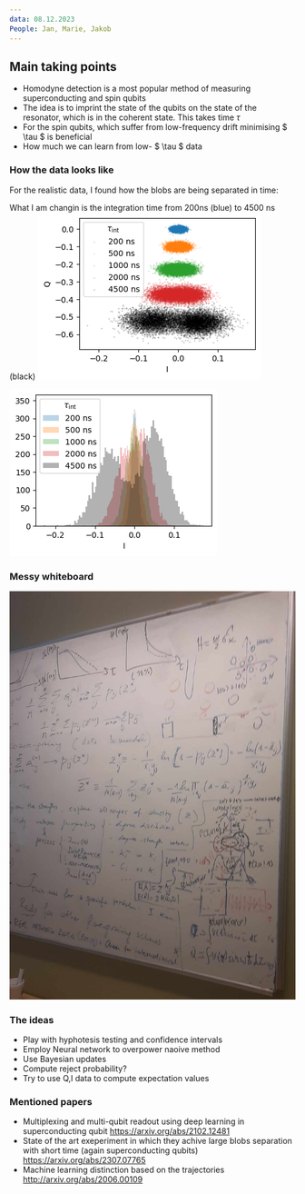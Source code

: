 ```yaml
---
data: 08.12.2023
People: Jan, Marie, Jakob
---
```


## Main taking points
- Homodyne detection is a most popular method of measuring superconducting and spin qubits
- The idea is to imprint the state of the qubits on the state of the resonator, which is in the coherent state. This takes time $\tau$ 
- For the spin qubits, which suffer from low-frequency drift minimising $ \tau $ is beneficial
- How much we can learn from low- $ \tau $ data

### How the data looks like
For the realistic data, I found how the blobs are being separated in time:

What I am changin is the integration time from 200ns (blue) to 4500 ns (black)
![Pasted image 20231209052756](Figures/Pasted%20image%2020231209052756.png)


![Pasted image 20231209052801](Figures/Pasted%20image%2020231209052801.png)

### Messy whiteboard

![Pasted image 20231209053151](Figures/Pasted%20image%2020231209053151.png)
### The ideas
- Play with hyphotesis testing and confidence intervals
- Employ Neural network to overpower naoive method
- Use Bayesian updates
- Compute reject probability?
- Try to use Q,I data to compute expectation values


### Mentioned papers
- Multiplexing and multi-qubit readout using deep learning in superconducting qubit https://arxiv.org/abs/2102.12481
- State of the art exeperiment in which they achive large blobs separation with short time (again superconducting qubits) https://arxiv.org/abs/2307.07765
- Machine learning distinction based on the trajectories http://arxiv.org/abs/2006.00109
